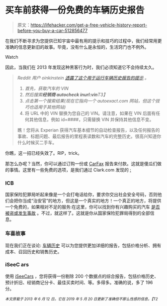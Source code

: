 # 买车前获得一份免费的车辆历史报告

> 原文：<https://lifehacker.com/get-a-free-vehicle-history-report-before-you-buy-a-car-512856477>

在我们不断寻求为您提供已知宇宙中最有用的提示和技巧的过程中，我们经常用更准确的信息更新旧的故事。毕竟，没有什么是永恒的，生活窍门也不例外。

Watch

因此，当我们在 2013 年发现这种黑客行为时，我们必须知道它不会持续太久。

> *Reddit 用户 oinkinstein* [*透露了这个用于运行车辆历史报告的提示*](https://www.reddit.com/r/LifeProTips/comments/1g5nfx/lpt_follow_these_easy_steps_to_run_a_free_vehicle/) *。*
> 
> 1.  *首先，获取汽车的 VIN*
> 2.  *然后搜索**经销商 autocheck inurl:vin**T3】*
> 3.  *点击第一个搜索结果(现在它指向一个 autoexact.com 网站，但这个技巧也适用于其他网站)*
> 4.  将 URL 中的 VIN 替换为您自己的 VIN。请注意，如果在 VIN 后面有任何其他信息，例如 id=####，只需替换 VIN 并保持其他信息不变。
> 
> 瞧！您将从 Experian 获得汽车基本细节的自动检查报告，以及任何报告的事故、标题问题、最后报告的里程表读数和汽车的完整历史。很高兴知道你什么时候买二手车。

你瞧，这一招已经失效了。RIP，trick。

那怎么办呢？当然，你可以通过订购一份或 [CarFax](http://www.carfax.com/entry.cfx) 报告来付款。这就是傻瓜们做的事情。这里有一些免费的选项，是我们通过 Clark.com 发现的 [:](https://clark.com/cars/free-vin-report/)

### ICB

国家保险犯罪局听起来像是一个会打电话给你，要求你交出社会安全号码，否则他们会把你当成“治安官”的地方，但这是一个真实的地方！一个真正的地方，将提供一个免费的，如果相对不足的服务:在这里，你可以找到你有兴趣购买的汽车 [是否被盗或发生事故](https://www.nicb.org/vincheck) 。不过，就这样了。这就是你从国家保险犯罪局得到的全部信息。

### 车喜故事

现在我们正在谈论: [车辆历史](https://www.vehiclehistory.com/) 可以为您提供更加详细的报告，包括价格分析、拥有成本、召回历史和销售历史。

### iSeeC ars

使用 [iSeeCars](https://www.iseecars.com/vin) ，您将获得一份剔除 200 个数据点的综合报告，包括价格历史、预计折旧、经销商记分卡、最佳买卖时间、等。多得多。准确的说，多了 196 分。

*<small>本文原载于 2013 年 6 月 12 日。它在 2019 年 5 月 20 日更新了准确但不那么性感的信息。【T2</small>*
